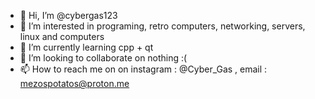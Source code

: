 - 👋 Hi, I’m @cybergas123
- 👀 I’m interested in programing, retro computers, networking, servers, linux and computers
- 🌱 I’m currently learning cpp + qt 
- 💞️ I’m looking to collaborate on nothing :(
- 📫 How to reach me on on instagram : @Cyber_Gas , email : mezospotatos@proton.me
<!---
cybergas123/cybergas123 is a ✨ special ✨ repository because its `README.md` (this file) appears on your GitHub profile.
You can click the Preview link to take a look at your changes.
--->
